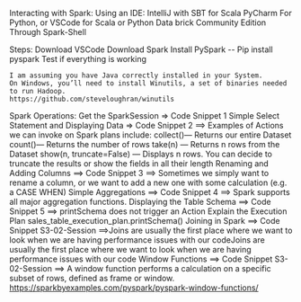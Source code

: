 Interacting with Spark: Using an IDE: IntelliJ with SBT for Scala
PyCharm For Python, or VSCode for Scala or Python Data brick Community
Edition Through Spark-Shell

Steps: Download VSCode Download Spark Install PySpark -- Pip install
pyspark Test if everything is working

    I am assuming you have Java correctly installed in your System.
    On Windows, you’ll need to install Winutils, a set of binaries needed to run Hadoop. 
    https://github.com/steveloughran/winutils

Spark Operations: Get the SparkSession =\> Code Snippet 1 Simple Select
Statement and Displaying Data =\> Code Snippet 2 ==\> Examples of
Actions we can invoke on Spark plans include: collect()— Returns our
entire Dataset count()— Returns the number of rows take(n) — Returns n
rows from the Dataset show(n, truncate=False) — Displays n rows. You can
decide to truncate the results or show the fields in all their length
Renaming and Adding Columns ==\> Code Snippet 3 ==\> Sometimes we simply
want to rename a column, or we want to add a new one with some
calculation (e.g. a CASE WHEN) Simple Aggregations ==\> Code Snippet 4
==\> Spark supports all major aggregation functions. Displaying the
Table Schema ==\> Code Snippet 5 ==\> printSchema does not trigger an
Action Explain the Execution Plan
sales\_table\_execution\_plan.printSchema() Joining in Spark ==\> Code
Snippet S3-02-Session ==\>Joins are usually the first place where we
want to look when we are having performance issues with our codeJoins
are usually the first place where we want to look when we are having
performance issues with our code Window Functions ==\> Code Snippet
S3-02-Session ==\> A window function performs a calculation on a
specific subset of rows, defined as frame or window.
https://sparkbyexamples.com/pyspark/pyspark-window-functions/
